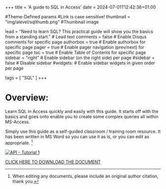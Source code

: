 +++
title = 'A guide to SQL in Access'
date = 2024-07-01T12:42:36+01:00

#Theme-Defined params
#Link is case sensitive!
thumbnail = "img/alevel/sqlthumb.png" #Thumbnail image

lead = "Need to learn SQL?  This practical guide will show you the basics from a standing start." # Lead text
comments = false # Enable Disqus comments for specific page
authorbox = true # Enable authorbox for specific page
pager = true # Enable pager navigation (prev/next) for specific page
toc = true # Enable Table of Contents for specific page
sidebar = "right" # Enable sidebar (on the right side) per page
#sidebar = false # Disable sidebar 
#widgets: # Enable sidebar widgets in given order per page

tags = [ "SQL" ]
+++

<!-- #How to quickly get a winforms app up and running-->

# Overview:

Learn SQL in Access quickly and easily with this guide. It starts off with the basics and goes onto enable you to create some complex queries all within MS-Access.

Simply use this guide as a self-guided classroom / training room resource.  It has been written in MS Word so you can use it as is, or you can edit  as appropriate. [^*]

 
[![API - Tutorial 1](/img/alevel/sqlthumb.png)](https://drive.google.com/drive/folders/1z9rzZLULYuDOb5_Gqfx2CkADhr0fiL_J?usp=drive_link)

[CLICK HERE TO DOWNLOAD THE DOCUMENT](https://drive.google.com/drive/folders/1z9rzZLULYuDOb5_Gqfx2CkADhr0fiL_J?usp=drive_link)

[^*]: When editing any documents, please include an original author citation, thank you. 




